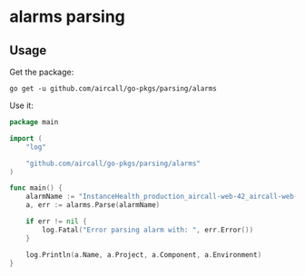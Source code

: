# alarms parsing

## Usage

Get the package:

```console
go get -u github.com/aircall/go-pkgs/parsing/alarms
```

Use it:

```go
package main

import (
	"log"

	"github.com/aircall/go-pkgs/parsing/alarms"
)

func main() {
	alarmName := "InstanceHealth_production_aircall-web-42_aircall-web-42_i-0ab77c46031bd8260"
	a, err := alarms.Parse(alarmName)

	if err != nil {
		log.Fatal("Error parsing alarm with: ", err.Error())
	}

	log.Println(a.Name, a.Project, a.Component, a.Environment)
}
```
